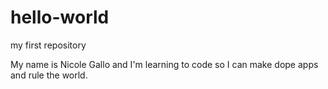 # hello-world
my first repository

My name is Nicole Gallo and I'm learning to code so I can make dope apps and rule the world.
